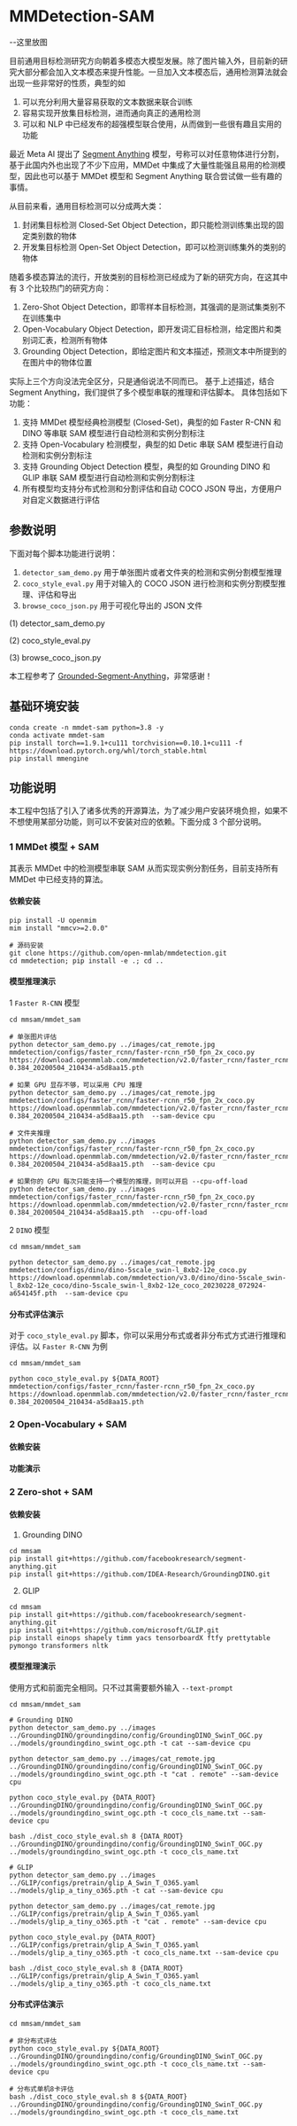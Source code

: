 # MMDetection-SAM

--这里放图

目前通用目标检测研究方向朝着多模态大模型发展。除了图片输入外，目前新的研究大部分都会加入文本模态来提升性能。一旦加入文本模态后，通用检测算法就会出现一些非常好的性质，典型的如

1. 可以充分利用大量容易获取的文本数据来联合训练
2. 容易实现开放集目标检测，进而通向真正的通用检测
3. 可以和 NLP 中已经发布的超强模型联合使用，从而做到一些很有趣且实用的功能

最近 Meta AI 提出了 [Segment Anything](https://github.com/facebookresearch/segment-anything) 模型，号称可以对任意物体进行分割，基于此国内外也出现了不少下应用，MMDet 中集成了大量性能强且易用的检测模型，因此也可以基于 MMDet 模型和 Segment Anything 联合尝试做一些有趣的事情。

从目前来看，通用目标检测可以分成两大类：

1. 封闭集目标检测 Closed-Set Object Detection，即只能检测训练集出现的固定类别数的物体
2. 开发集目标检测 Open-Set Object Detection，即可以检测训练集外的类别的物体

随着多模态算法的流行，开放类别的目标检测已经成为了新的研究方向，在这其中有 3 个比较热门的研究方向：

1. Zero-Shot Object Detection，即零样本目标检测，其强调的是测试集类别不在训练集中
2. Open-Vocabulary Object Detection，即开发词汇目标检测，给定图片和类别词汇表，检测所有物体
3. Grounding Object Detection，即给定图片和文本描述，预测文本中所提到的在图片中的物体位置

实际上三个方向没法完全区分，只是通俗说法不同而已。 基于上述描述，结合 Segment Anything，我们提供了多个模型串联的推理和评估脚本。 具体包括如下功能：

1. 支持 MMDet 模型经典检测模型 (Closed-Set)，典型的如 Faster R-CNN 和 DINO 等串联 SAM 模型进行自动检测和实例分割标注
2. 支持 Open-Vocabulary 检测模型，典型的如 Detic 串联 SAM 模型进行自动检测和实例分割标注
3. 支持 Grounding Object Detection 模型，典型的如 Grounding DINO 和 GLIP 串联 SAM 模型进行自动检测和实例分割标注
4. 所有模型均支持分布式检测和分割评估和自动 COCO JSON 导出，方便用户对自定义数据进行评估

## 参数说明

下面对每个脚本功能进行说明：

1. `detector_sam_demo.py` 用于单张图片或者文件夹的检测和实例分割模型推理
2. `coco_style_eval.py` 用于对输入的 COCO JSON 进行检测和实例分割模型推理、评估和导出
3. `browse_coco_json.py` 用于可视化导出的 JSON 文件

(1) detector_sam_demo.py

(2) coco_style_eval.py

(3) browse_coco_json.py

本工程参考了 [Grounded-Segment-Anything](https://github.com/IDEA-Research/Grounded-Segment-Anything)，非常感谢！

## 基础环境安装

```shell
conda create -n mmdet-sam python=3.8 -y
conda activate mmdet-sam
pip install torch==1.9.1+cu111 torchvision==0.10.1+cu111 -f https://download.pytorch.org/whl/torch_stable.html
pip install mmengine
```

## 功能说明

本工程中包括了引入了诸多优秀的开源算法，为了减少用户安装环境负担，如果不不想使用某部分功能，则可以不安装对应的依赖。下面分成 3 个部分说明。

### 1 MMDet 模型 + SAM

其表示 MMDet 中的检测模型串联 SAM 从而实现实例分割任务，目前支持所有 MMDet 中已经支持的算法。

#### 依赖安装

```shell
pip install -U openmim
mim install "mmcv>=2.0.0"

# 源码安装
git clone https://github.com/open-mmlab/mmdetection.git
cd mmdetection; pip install -e .; cd ..
```

#### 模型推理演示

1 `Faster R-CNN` 模型

```shell
cd mmsam/mmdet_sam

# 单张图片评估
python detector_sam_demo.py ../images/cat_remote.jpg mmdetection/configs/faster_rcnn/faster-rcnn_r50_fpn_2x_coco.py https://download.openmmlab.com/mmdetection/v2.0/faster_rcnn/faster_rcnn_r50_fpn_2x_coco/faster_rcnn_r50_fpn_2x_coco_bbox_mAP-0.384_20200504_210434-a5d8aa15.pth

# 如果 GPU 显存不够，可以采用 CPU 推理
python detector_sam_demo.py ../images/cat_remote.jpg mmdetection/configs/faster_rcnn/faster-rcnn_r50_fpn_2x_coco.py https://download.openmmlab.com/mmdetection/v2.0/faster_rcnn/faster_rcnn_r50_fpn_2x_coco/faster_rcnn_r50_fpn_2x_coco_bbox_mAP-0.384_20200504_210434-a5d8aa15.pth  --sam-device cpu

# 文件夹推理
python detector_sam_demo.py ../images mmdetection/configs/faster_rcnn/faster-rcnn_r50_fpn_2x_coco.py https://download.openmmlab.com/mmdetection/v2.0/faster_rcnn/faster_rcnn_r50_fpn_2x_coco/faster_rcnn_r50_fpn_2x_coco_bbox_mAP-0.384_20200504_210434-a5d8aa15.pth  --sam-device cpu

# 如果你的 GPU 每次只能支持一个模型的推理，则可以开启 --cpu-off-load
python detector_sam_demo.py ../images mmdetection/configs/faster_rcnn/faster-rcnn_r50_fpn_2x_coco.py https://download.openmmlab.com/mmdetection/v2.0/faster_rcnn/faster_rcnn_r50_fpn_2x_coco/faster_rcnn_r50_fpn_2x_coco_bbox_mAP-0.384_20200504_210434-a5d8aa15.pth  --cpu-off-load
```

2 `DINO` 模型

```shell
cd mmsam/mmdet_sam

python detector_sam_demo.py ../images/cat_remote.jpg mmdetection/configs/dino/dino-5scale_swin-l_8xb2-12e_coco.py https://download.openmmlab.com/mmdetection/v3.0/dino/dino-5scale_swin-l_8xb2-12e_coco/dino-5scale_swin-l_8xb2-12e_coco_20230228_072924-a654145f.pth  --sam-device cpu
```

#### 分布式评估演示

对于 `coco_style_eval.py` 脚本，你可以采用分布式或者非分布式方式进行推理和评估。以 `Faster R-CNN` 为例

```shell
cd mmsam/mmdet_sam

python coco_style_eval.py ${DATA_ROOT} mmdetection/configs/faster_rcnn/faster-rcnn_r50_fpn_2x_coco.py https://download.openmmlab.com/mmdetection/v2.0/faster_rcnn/faster_rcnn_r50_fpn_2x_coco/faster_rcnn_r50_fpn_2x_coco_bbox_mAP-0.384_20200504_210434-a5d8aa15.pth
```

### 2 Open-Vocabulary + SAM

#### 依赖安装

#### 功能演示

### 2 Zero-shot + SAM

#### 依赖安装

1. Grounding DINO

```shell
cd mmsam
pip install git+https://github.com/facebookresearch/segment-anything.git
pip install git+https://github.com/IDEA-Research/GroundingDINO.git
```

2. GLIP
```shell
cd mmsam
pip install git+https://github.com/facebookresearch/segment-anything.git
pip install git+https://github.com/microsoft/GLIP.git
pip install einops shapely timm yacs tensorboardX ftfy prettytable pymongo transformers nltk
```

#### 模型推理演示

使用方式和前面完全相同。只不过其需要额外输入 `--text-prompt`

```shell
cd mmsam/mmdet_sam

# Grounding DINO
python detector_sam_demo.py ../images ../GroundingDINO/groundingdino/config/GroundingDINO_SwinT_OGC.py ../models/groundingdino_swint_ogc.pth -t cat --sam-device cpu

python detector_sam_demo.py ../images/cat_remote.jpg ../GroundingDINO/groundingdino/config/GroundingDINO_SwinT_OGC.py ../models/groundingdino_swint_ogc.pth -t "cat . remote" --sam-device cpu

python coco_style_eval.py {DATA_ROOT} ../GroundingDINO/groundingdino/config/GroundingDINO_SwinT_OGC.py ../models/groundingdino_swint_ogc.pth -t coco_cls_name.txt --sam-device cpu

bash ./dist_coco_style_eval.sh 8 {DATA_ROOT} ../GroundingDINO/groundingdino/config/GroundingDINO_SwinT_OGC.py ../models/groundingdino_swint_ogc.pth -t coco_cls_name.txt

# GLIP
python detector_sam_demo.py ../images ../GLIP/configs/pretrain/glip_A_Swin_T_O365.yaml ../models/glip_a_tiny_o365.pth -t cat --sam-device cpu

python detector_sam_demo.py ../images/cat_remote.jpg ../GLIP/configs/pretrain/glip_A_Swin_T_O365.yaml ../models/glip_a_tiny_o365.pth -t "cat . remote" --sam-device cpu

python coco_style_eval.py {DATA_ROOT} ../GLIP/configs/pretrain/glip_A_Swin_T_O365.yaml ../models/glip_a_tiny_o365.pth -t coco_cls_name.txt --sam-device cpu

bash ./dist_coco_style_eval.sh 8 {DATA_ROOT} ../GLIP/configs/pretrain/glip_A_Swin_T_O365.yaml ../models/glip_a_tiny_o365.pth -t coco_cls_name.txt
```

#### 分布式评估演示

```shell
cd mmsam/mmdet_sam

# 非分布式评估
python coco_style_eval.py ${DATA_ROOT} ../GroundingDINO/groundingdino/config/GroundingDINO_SwinT_OGC.py ../models/groundingdino_swint_ogc.pth -t coco_cls_name.txt --sam-device cpu

# 分布式单机8卡评估
bash ./dist_coco_style_eval.sh 8 ${DATA_ROOT} ../GroundingDINO/groundingdino/config/GroundingDINO_SwinT_OGC.py ../models/groundingdino_swint_ogc.pth -t coco_cls_name.txt
```
